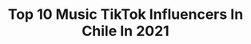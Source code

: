 ---
title: Top 10 Music TikTok Influencers In Chile In 2021
description: >-
  Find top music TikTok influencers in Chile in 2021. Most popular hashtags: #parati #chile #fyp #greenscreen.
platform: TikTok
hits: 66
text_top: Discover the top-rated TikTok accounts on inBeat.
text_bottom: Our search engine holds 66 TikTok influencers like this in Chile for you to connect with.
profiles:
  - username: "frandiazg"
    fullname: >-
      Fran Díaz
    bio: >-
      Tengo 18, no 15 weon Ceo de ruar Live with passion, live musical.ly
    location: "Chile"
    followers: 211100
    engagement: 2415
    commentsToLikes: 0.028039
    id: ckacqn0x71i450i78xkzeqb6c
    verified: false
    hashtags: "#greenscreen, #chistoso, #creditos, #xd"
  - username: "cristofermackay56"
    fullname: >-
      Cristofer Mackay
    bio: >-
      Ríete de tus locuras 🤪😂😂😂 comedia ,música🎶
    location: "Chile"
    followers: 3300
    engagement: 1709
    commentsToLikes: 0.140752
    id: ckcptk8smobc20j238kqzswqv
    verified: false
    hashtags: "#crismackay, #fyp, #tiktokchileno, #venezuela"
  - username: "poligho"
    fullname: >-
      Poli🇨🇱#tiktokchile
    bio: >-
      la vida es bella..😍 🇨🇱 Humor y solo buena onda 💪actuo la musica es mi pasion
    location: "Chile"
    followers: 4266
    engagement: 2163
    commentsToLikes: 0.361521
    id: cka9mdeaq4a840i7812hi0i0l
    verified: false
    hashtags: "#lasmontini, #hoyesviernesymicuerpolosabe, #diversion, #gallina"
  - username: "magia.de.duende"
    fullname: >-
      magia.de.duende
    bio: >-
      escucho música de vieja culia
    location: "Chile"
    followers: 16600
    engagement: 1893
    commentsToLikes: 0.029127
    id: ckbw9mgr1zsmf0j23np8nlasf
    verified: false
    hashtags: "#parati, #greenscreen, #chileno, #paratipage"
  - username: "thedeadtreenamedptree_00"
    fullname: >-
      HAHEHO
    bio: >-
      CEO of AYO, doe, ya. Age: 9 Editor, Musician
    location: "Chile"
    followers: 5860
    engagement: 678
    commentsToLikes: 0.353515
    id: ckavqv8ls2jb90j23ei4vy1ll
    verified: false
    hashtags: "#greenscreen, #duet"
  - username: "tu.musica.retro"
    fullname: >-
      CLASICOS 60-70-80-90
    bio: >-
      La mejor musica de tu vida en este canal y para todos los gustos 🎶🎶🎼🎼
    location: "Chile"
    followers: 35900
    engagement: 1013
    commentsToLikes: 0.018983
    id: ckd5lfse7vs0n0j23t9tb8utr
    verified: false
    hashtags: "#los90, #1991, #musica, #flashback"
  - username: "deniserosenthaloficial"
    fullname: >-
      Denise Rosenthal
    bio: >-
      Cantante, música, compositora 💞
    location: "Chile"
    followers: 981100
    engagement: 1169
    commentsToLikes: 0.007260
    id: ckaik075gh9ua0i78e7yvlweu
    verified: true
    hashtags: "#dormirchallenge, #santeriachallenge, #dormirdeniserosenthal, #loserschallenge"
  - username: "colacesante"
    fullname: >-
      Pedro Muñoz
    bio: >-
      Periodista ✨ Humor / Music / Movie / Disney Fan ❤️ 📸: colacesante ✨
    location: "Chile"
    followers: 2910
    engagement: 1248
    commentsToLikes: 0.007770
    id: ckd5lle36vv2j0j23p1wms6u8
    verified: false
    hashtags: "#latino, #mtv, #chile, #ladygaga"
  - username: "archie_pop"
    fullname: >-
      Archie
    bio: >-
      🤺Hay que ser valiente 🧗‍♂️ Para ser diferente🤪 En este mundo 😇🇨🇱
    location: "Chile"
    followers: 12700
    engagement: 3293
    commentsToLikes: 0.172964
    id: ckck63yx2r8kh0j23nwraqn28
    verified: false
    hashtags: "#jeancarloscanela, #romanticas, #elreyleon, #hablamedeti"
  - username: "thomasoporto"
    fullname: >-
      ⚡T.O.D⚡
    bio: >-
      #soylegado🦁 viernes en vivo 🔴 9:00 pm Hijo de Dios✝️❤ 🙌chileno🇨🇱 2t 1:7
    location: "Chile"
    followers: 48700
    engagement: 2128
    commentsToLikes: 0.021369
    id: ckck3bo9en5ym0j23tx1xjgs7
    verified: false
    hashtags: "#christianboy, #jovenescristianos, #christ, #chile"
---